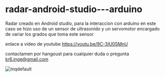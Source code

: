 # radar-android-studio---arduino
Radar creado en Android studio, para la interaccion con arduino en este caso 
se hizo uso de un sensor de ultrasonido y un servomotor encargado de variar los grados que toma este sensor

enlace a video de youtube
https://youtu.be/9C-3IU0SMnU

contactamen por hangoust para cualquier duda o pregunta
kr6.inge@gmail.com

![mqdefault](https://user-images.githubusercontent.com/66834393/89725586-a4d6f100-d9d6-11ea-9859-6fdd3ed6c0f4.jpg)
